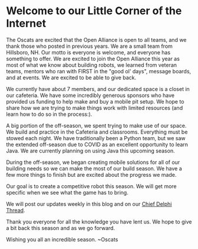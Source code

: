 # Welcome to our Little Corner of the Internet

The Oscats are excited that the Open Alliance is open to all teams, and we thank those who posted in previous years. We are a small team from Hillsboro, NH. Our motto is everyone is welcome, and everyone has something to offer. We are excited to join the Open Alliance this year as most of what we know about building robots, we learned from veteran teams, mentors who ran with FIRST in the "good ol' days", message boards, and at events. We are excited to be able to give back.

We currently have about 7 members, and our dedicated space is a closet in our cafeteria. We have some incredibly generous sponsors who have provided us funding to help make and buy a mobile pit setup. We hope to share how we are trying to make things work with limited resources (and learn how to do so in the process:).

A big portion of the off-season, we spent trying to make use of our space. We build and practice in the Cafeteria and classrooms. Everything must be stowed each night. We have traditionally been a Python team, but we saw the extended off-season due to COVID as an excellent opportunity to learn Java. We are currently planning on using Java this upcoming season.

During the off-season, we began creating mobile solutions for all of our building needs so we can make the most of our build season. We have a few more things to finish but are excited about the progress we made.

Our goal is to create a competitive robot this season. We will get more specific when we see what the game has to bring.

We will post our updates weekly in this blog and on our [Chief Delphi Thread](https://www.chiefdelphi.com/t/frc-6762-open-alliance-2022-build-thread/398916?u=mr.r_2).

Thank you everyone for all the knowledge you have lent us. We hope to give a bit back this season and as we go forward.

Wishing you all an incredible season.
~Oscats
